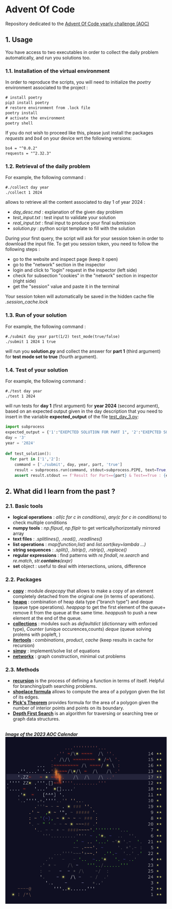 # Advent Of Code

Repository dedicated to the [Advent Of Code yearly challenge (AOC)](https://adventofcode.com/2024/about)

## 1. Usage

You have access to two executables in order to collect the daily problem automatically, and run you solutions too.

### 1.1. Installation of the virtual environment

In order to reproduce the scripts, you will need to initialize the *poetry* environment associated to the project :

```shell
# install poetry
pip3 install poetry
# restore environment from .lock file
poetry install
# activate the environment
poetry shell
```

If you do not wish to proceed like this, please just install the packages *requests* and *bs4* on your device wrt the following versions: 

```shell
bs4 = "^0.0.2"
requests = "^2.32.3"
```

### 1.2. Retrieval of the daily problem

For example, the following command : 

```shell
#./collect day year
./collect 1 2024
```

allows to retrieve all the content associated to day 1 of year 2024 : 
- *day_desc.md* : explanation of the given day problem
- *test_input.txt* : test input to validate your solution
- *real_input.txt* : final input to produce your final submission
- *solution.py* : python script template to fill with the solution

During your first query, the script will ask for your session token in order to download the input file. To get you session token, you need to follow the following steps :
- go to the website and inspect page (keep it open)
- go to the "network" section in the inspector
- login and click to "login" request in the inspector (left side)
- check for subsection "cookies" in the "network" section in inspector (right side)
- get the "session" value and paste it in the terminal

Your session token will automatically be saved in the hidden cache file *.session_cache.lock*

### 1.3. Run of your solution 

For example, the following command :

```shell
#./submit day year part(1/2) test_mode(true/false)
./submit 1 2024 1 true
```

will run you **solution.py** and collect the answer for **part 1** (third argument) for **test mode set to true** (fourth argument). 

### 1.4. Test of your solution 

For example, the following command :

```shell
#./test day year
./test 1 2024
```

will run tests for **day 1** (first argument) for **year 2024** (second argument), based on an expected output given in the day description that you need to insert in the variable **expected_output** of the file [test_day_3.py](./tests/2024/test_day_3.py):

```python
import subprocess
expected_output = {'1':"EXEPCTED SOLUTION FOR PART 1", '2':"EXEPCTED SOLUTION FOR PART 2"}
day = '3'
year = '2024'

def test_solution():
  for part in ['1','2']:
    command = ['./submit', day, year, part, 'true']
    result = subprocess.run(command, stdout=subprocess.PIPE, text=True, check=True)
    assert result.stdout == f'Result for Part=={part} & Test==True : {expected_output[part]}\n'
```

## 2. What did I learn from the past ?

### 2.1. Basic tools
- **logical operations** : *all(c for c in conditions)*, *any(c for c in conditions)* to check multiple conditions
- **numpy tools** : *np.flipud*, *np.fliplr* to get vertically/horizontally mirrored array
- **text files** : *.splitlines()*, *.read()*, *.readlines()*
- **list operations** : *map(function,list)* and *list.sort(key=lambda ...)*
- **string sequences** : *.split()*, *.lstrip()*, *.rstrip()*, *.replace()*
- **regular expressions** : find patterns with *re.findall*, *re.search* and *re.match*, *str.__contains__(expr)*
- **set** object : useful to deal with intersections, unions, difference

### 2.2. Packages 
- **[copy](https://docs.python.org/fr/3/library/copy.html)** : module *deepcopy* that allows to make a copy of an element completely detached from the original one (in terms of operations).
- **[heapq](https://docs.python.org/fr/3/library/heapq.html)** : combination of heap data type ("branch type") and deque (queue type operations). *heappop* to get the first element of the queue+ remove it from the queue at the same time. *heappush* to push a new element at the end of the queue. 
- **[collections](https://docs.python.org/fr/3/library/collections.html)** : modules such as *defaultdict* (dictionnary with enforced type), *Counter* (unique occurences,counts) *deque* (queue solving prolems with popleft, )
- **[itertools](https://docs.python.org/fr/3/library/itertools.html)** : *combinations*, *product*, *cache* (keep results in cache for recursion)
- **[simpy](https://simpy.readthedocs.io/en/latest/)** : implement/solve list of equations
- **[networkx](https://networkx.org)** : graph construction, minimal cut problems

### 2.3. Methods
- **[recursion](https://www.programiz.com/python-programming/recursion)** is the process of defining a function in terms of itself. Helpful for branching/path searching problems.
- **[shoelace formula](https://en.wikipedia.org/wiki/Shoelace_formula)** allows to compute the area of a polygon given the list of its edges.
- **[Pick's Theorem](https://en.wikipedia.org/wiki/Pick%27s_theorem)** provides formula for the area of a polygon given the number of interior points and points on its boundary.
- **[Depth First Search](https://en.wikipedia.org/wiki/Depth-first_search)** is an algorithm for traversing or searching tree or graph data structures.

\
***Image of the 2023 AOC Calendar***
![img](doc/img.png)
